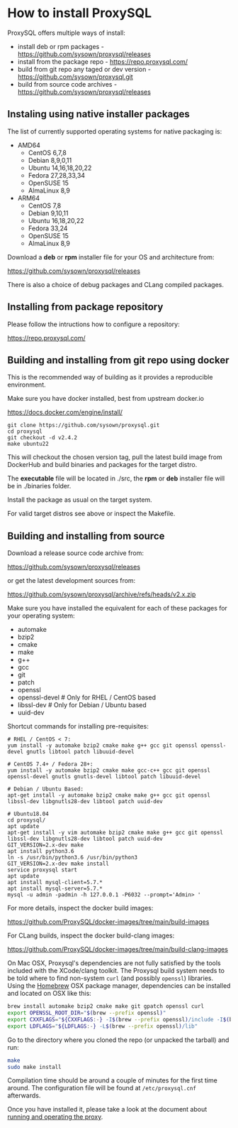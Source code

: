 How to install ProxySQL
=======================

ProxySQL offers multiple ways of install:
- install deb or rpm packages - https://github.com/sysown/proxysql/releases
- install from the package repo - https://repo.proxysql.com/
- build from git repo any taged or dev version - https://github.com/sysown/proxysql.git
- build from source code archives - https://github.com/sysown/proxysql/releases


Instaling using native installer packages
----------------------------------------

The list of currently supported operating systems for native packaging is:
- AMD64
  - CentOS 6,7,8
  - Debian 8,9,0,11
  - Ubuntu 14,16,18,20,22
  - Fedora 27,28,33,34
  - OpenSUSE 15
  - AlmaLinux 8,9
- ARM64
  - CentOS 7,8
  - Debian 9,10,11
  - Ubuntu 16,18,20,22
  - Fedora 33,24
  - OpenSUSE 15
  - AlmaLinux 8,9
 
Download a __deb__ or __rpm__ installer file for your OS and architecture from:

https://github.com/sysown/proxysql/releases

There is also a choice of debug packages and CLang compiled packages.


Installing from package repository
----------------------------------
Please follow the intructions how to configure a repository:

https://repo.proxysql.com/


Building and installing from git repo using docker
--------------------------------------------------
This is the recommended way of building as it provides a reproducible environment.

Make sure you have docker installed, best from upstream docker.io

https://docs.docker.com/engine/install/

```
git clone https://github.com/sysown/proxysql.git
cd proxysql
git checkout -d v2.4.2
make ubuntu22
```
This will checkout the chosen version tag, pull the latest build image from DockerHub and build binaries and packages for the target distro.

The __executable__ file will be located in ./src, the __rpm__ or __deb__ installer file will be in ./binaries folder.

Install the package as usual on the target system.

For valid target distros see above or inspect the Makefile.


Building and installing from source
-----------------------------------
Download a release source code archive from:

https://github.com/sysown/proxysql/releases

or get the latest development sources from:

https://github.com/sysown/proxysql/archive/refs/heads/v2.x.zip

Make sure you have installed the equivalent for each of these packages for your operating system:
- automake
- bzip2
- cmake
- make
- g++
- gcc
- git
- patch
- openssl
- openssl-devel   # Only for RHEL / CentOS based
- libssl-dev      # Only for Debian / Ubuntu based
- uuid-dev

Shortcut commands for installing pre-requisites:
```
# RHEL / CentOS < 7:
yum install -y automake bzip2 cmake make g++ gcc git openssl openssl-devel gnutls libtool patch libuuid-devel

# CentOS 7.4+ / Fedora 28+:
yum install -y automake bzip2 cmake make gcc-c++ gcc git openssl openssl-devel gnutls gnutls-devel libtool patch libuuid-devel

# Debian / Ubuntu Based:
apt-get install -y automake bzip2 cmake make g++ gcc git openssl libssl-dev libgnutls28-dev libtool patch uuid-dev
```

```
# Ubuntu18.04
cd proxysql/
apt update
apt-get install -y vim automake bzip2 cmake make g++ gcc git openssl libssl-dev libgnutls28-dev libtool patch uuid-dev
GIT_VERSION=2.x-dev make
apt install python3.6
ln -s /usr/bin/python3.6 /usr/bin/python3
GIT_VERSION=2.x-dev make install
service proxysql start
apt update
apt install mysql-client=5.7.*
apt install mysql-server=5.7.*
mysql -u admin -padmin -h 127.0.0.1 -P6032 --prompt='Admin> '
```

For more details, inspect the docker build images:

https://github.com/ProxySQL/docker-images/tree/main/build-images

For CLang builds, inspect the docker build-clang images:

https://github.com/ProxySQL/docker-images/tree/main/build-clang-images

On Mac OSX, Proxysql's dependencies are not fully satisfied by the tools included with the XCode/clang toolkit. The Proxysql build system needs to be told where to find non-system `curl` (and possibly `openssl`) libraries. Using the [Homebrew](https://brew.sh/) OSX package manager, dependencies can be installed and located on OSX like this:

```bash
brew install automake bzip2 cmake make git gpatch openssl curl
export OPENSSL_ROOT_DIR="$(brew --prefix openssl)"
export CXXFLAGS="${CXXFLAGS:-} -I$(brew --prefix openssl)/include -I$(brew --prefix curl)/include"
export LDFLAGS="${LDFLAGS:-} -L$(brew --prefix openssl)/lib"
```

Go to the directory where you cloned the repo (or unpacked the tarball) and run:

```bash
make
sudo make install
```

Compilation time should be around a couple of minutes for the first time around. The configuration file will be found at `/etc/proxysql.cnf` afterwards.

Once you have installed it, please take a look at the document about [running and operating the proxy](https://github.com/sysown/proxysql/blob/master/RUNNING.md).
